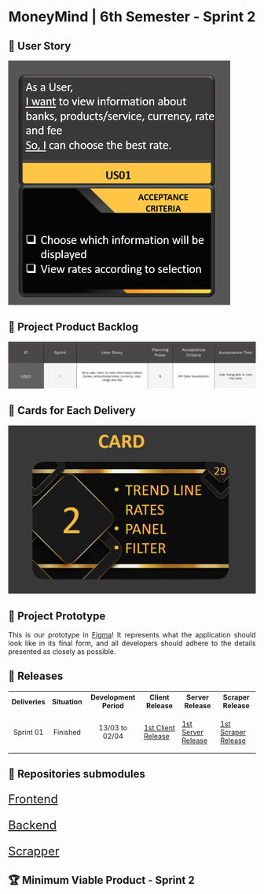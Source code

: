 <h1 align="center">MoneyMind | 6th Semester - Sprint 2</h1>
<h2>📖 User Story</h2>
<img src="https://github.com/Barbara-BB/FatecAPI-06/blob/main/docs/User Story_sprint2.png">

<h2>📌 Project Product Backlog</h2>
<img src="https://github.com/Barbara-BB/FatecAPI-06/blob/main/docs/Product_Backlog_sprint2.png">

<h2>📅 Cards for Each Delivery</h2>
<img src="https://github.com/Barbara-BB/FatecAPI-06/blob/main/docs/CARD_sprint2.png">
<h2>🚧 Project Prototype</h2>

<p align="justify"> This is our prototype in <a href="https://www.figma.com/proto/jMCu3TlAj0V2WdrlGG78fS/Money-Mind?node-id=293-845&scaling=contain&page-id=0%3A1&starting-point-node-id=293%3A845">Figma</a>! It represents what the application should look like in its final form, and all developers should adhere to the details presented as closely as possible.</p>

<h2>📃 Releases</h2>
<table align="center">
    <tr>
        <th align="center">Deliveries</th>
        <th align="center">Situation</th>
        <th align="center">Development Period</th>
        <th align="center">Client Release</th>
        <th align="center">Server Release</th>
        <th align="center">Scraper Release</th>
    </tr>
    <tr>
        <td align="center">Sprint 01</td> 
        <td align="center">Finished</td>
        <td align="center">13/03 to 02/04</td>
        <td align="center"><p align="justify"><a href="https://github.com/ThomasPalma1/FatecAPI-Client/releases/tag/v0.1">1st Client Release</a></p></td>
        <td align="center"><p align="justify"><a href="https://github.com/ThomasPalma1/FatecAPI-Server/releases/tag/v0.1">1st Server Release</a></p></td>
        <td align="center"><p align="justify"><a href="https://github.com/ThomasPalma1/FatecAPI-Scraper/releases/tag/v0.1">1st Scraper Release</a></p></td>
    </tr>
</table>

<h2>📃 Repositories submodules</h2>
<p style="font-size:24px"><a href="https://github.com/ThomasPalma1/FatecAPI-Client">Frontend</a></p>
<p style="font-size:24px"><a href="https://github.com/ThomasPalma1/FatecAPI-Server">Backend</a></p>
<p style="font-size:24px"><a href="https://github.com/ThomasPalma1/FatecAPI-Scraper">Scrapper</a></p>
<h2> 🏆 Minimum Viable Product - Sprint 2</h2>
<div align="center">
    <h3 align="center">
        <img src="https://github.com/Barbara-BB/FatecAPI-06/blob/main/docs/sprint2.gif" alt="" /><br />
    </h3>
</div>
